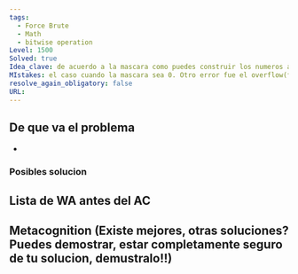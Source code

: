 ```yaml
---
tags:
  - Force Brute
  - Math
  - bitwise operation
Level: 1500
Solved: true 
Idea_clave: de acuerdo a la mascara como puedes construir los numeros a y b tal que a^b == x
MIstakes: el caso cuando la mascara sea 0. Otro error fue el overflow(fuck you long long)
resolve_again_obligatory: false
URL: 
---
```


## De que va el problema

- 

### Posibles solucion


## Lista de WA antes del AC

## Metacognition (Existe mejores, otras soluciones? Puedes demostrar, estar completamente seguro de tu solucion, demustralo!!)

